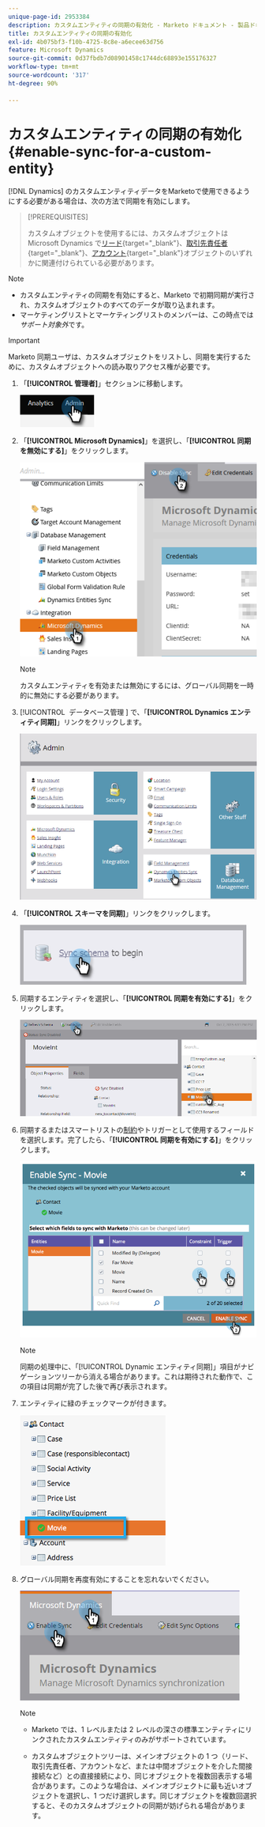 ```yaml
---
unique-page-id: 2953384
description: カスタムエンティティの同期の有効化 - Marketo ドキュメント - 製品ドキュメント
title: カスタムエンティティの同期の有効化
exl-id: 4b075bf3-f10b-4725-8c8e-a6ecee63d756
feature: Microsoft Dynamics
source-git-commit: 0d37fbdb7d08901458c1744dc68893e155176327
workflow-type: tm+mt
source-wordcount: '317'
ht-degree: 90%

---
```


# カスタムエンティティの同期の有効化 {#enable-sync-for-a-custom-entity}

[!DNL Dynamics] のカスタムエンティティデータをMarketoで使用できるようにする必要がある場合は、次の方法で同期を有効にします。

>[!PREREQUISITES]
>
>カスタムオブジェクトを使用するには、カスタムオブジェクトは Microsoft Dynamics で[リード](/help/marketo/product-docs/crm-sync/microsoft-dynamics-sync/microsoft-dynamics-sync-details/microsoft-dynamics-sync-lead-sync.md){target="_blank"}、[取引先責任者](/help/marketo/product-docs/crm-sync/microsoft-dynamics-sync/microsoft-dynamics-sync-details/microsoft-dynamics-sync-contact-sync.md){target="_blank"}、[アカウント](/help/marketo/product-docs/crm-sync/microsoft-dynamics-sync/microsoft-dynamics-sync-details/microsoft-dynamics-sync-account-sync.md){target="_blank"}オブジェクトのいずれかに関連付けられている必要があります。

>[!NOTE]
>
>* カスタムエンティティの同期を有効にすると、Marketo で初期同期が実行され、カスタムオブジェクトのすべてのデータが取り込まれます。
>* マーケティングリストとマーケティングリストのメンバーは、この時点では&#x200B;_サポート対象外_&#x200B;です。

>[!IMPORTANT]
>
>Marketo 同期ユーザは、カスタムオブジェクトをリストし、同期を実行するために、カスタムオブジェクトへの読み取りアクセス権が必要です。

1. 「**[!UICONTROL 管理者]**」セクションに移動します。

   ![](assets/enable-sync-for-a-custom-entity-1.png)

1. 「**[!UICONTROL Microsoft Dynamics]**」を選択し、「**[!UICONTROL 同期を無効にする]**」をクリックします。

   ![](assets/enable-sync-for-a-custom-entity-2.png)

   >[!NOTE]
   >
   >カスタムエンティティを有効または無効にするには、グローバル同期を一時的に無効にする必要があります。

1. [!UICONTROL &#x200B; データベース管理 &#x200B;] で、「**[!UICONTROL Dynamics エンティティ同期]**」リンクをクリックします。

   ![](assets/enable-sync-for-a-custom-entity-3.png)

1. 「**[!UICONTROL スキーマを同期]**」リンクをクリックします。

   ![](assets/enable-sync-for-a-custom-entity-4.png)

1. 同期するエンティティを選択し、「**[!UICONTROL 同期を有効にする]**」をクリックします。

   ![](assets/enable-sync-for-a-custom-entity-5.png)

1. 同期するまたはスマートリストの[制約](/help/marketo/product-docs/core-marketo-concepts/smart-lists-and-static-lists/using-smart-lists/add-a-constraint-to-a-smart-list-filter.md)やトリガーとして使用するフィールドを選択します。完了したら、「**[!UICONTROL 同期を有効にする]**」をクリックします。

   ![](assets/enable-sync-for-a-custom-entity-6.png)

   >[!NOTE]
   >
   >同期の処理中に、「[!UICONTROL Dynamic エンティティ同期]」項目がナビゲーションツリーから消える場合があります。これは期待された動作で、この項目は同期が完了した後で再び表示されます。

1. エンティティに緑のチェックマークが付きます。

   ![](assets/enable-sync-for-a-custom-entity-7.png)

1. グローバル同期を再度有効にすることを忘れないでください。

   ![](assets/enable-sync-for-a-custom-entity-8.png)

   >[!NOTE]
   >
   >* Marketo では、1 レベルまたは 2 レベルの深さの標準エンティティにリンクされたカスタムエンティティのみがサポートされています。
   >
   >* カスタムオブジェクトツリーは、メインオブジェクトの 1 つ（リード、取引先責任者、アカウントなど、または中間オブジェクトを介した間接接続など）との直接接続により、同じオブジェクトを複数回表示する場合があります。このような場合は、メインオブジェクトに最も近いオブジェクトを選択し、1 つだけ選択します。同じオブジェクトを複数回選択すると、そのカスタムオブジェクトの同期が妨げられる場合があります。
